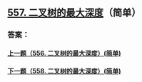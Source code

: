 ## [557. 二叉树的最大深度](https://leetcode-cn.com/problems/merge-two-sorted-lists/)（简单）





### 答案：



#### [上一题（556. 二叉树的最大深度）(简单)](https://github.com/sdwwld/leetCode/blob/master/src/main/java/com/wld/java/leetcode/leetCode0556.md)

#### [下一题（558. 二叉树的最大深度）(简单)](https://github.com/sdwwld/leetCode/blob/master/src/main/java/com/wld/java/leetcode/leetCode0558.md)